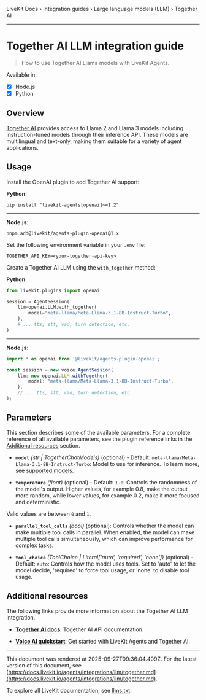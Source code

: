 LiveKit Docs › Integration guides › Large language models (LLM) › Together AI

---

# Together AI LLM integration guide

> How to use Together AI Llama models with LiveKit Agents.

Available in:
- [x] Node.js
- [x] Python

## Overview

[Together AI](https://www.together.ai/) provides access to Llama 2 and Llama 3 models including instruction-tuned models through their inference API. These models are multilingual and text-only, making them suitable for a variety of agent applications.

## Usage

Install the OpenAI plugin to add Together AI support:

**Python**:

```shell
pip install "livekit-agents[openai]~=1.2"

```

---

**Node.js**:

```shell
pnpm add@livekit/agents-plugin-openai@1.x

```

Set the following environment variable in your `.env` file:

```shell
TOGETHER_API_KEY=<your-together-api-key>

```

Create a Together AI LLM using the `with_together` method:

**Python**:

```python
from livekit.plugins import openai

session = AgentSession(
    llm=openai.LLM.with_together(
        model="meta-llama/Meta-Llama-3.1-8B-Instruct-Turbo",
    ),
    # ... tts, stt, vad, turn_detection, etc.
)

```

---

**Node.js**:

```typescript
import * as openai from '@livekit/agents-plugin-openai';

const session = new voice.AgentSession(
    llm: new openai.LLM.withTogether(
        model: "meta-llama/Meta-Llama-3.1-8B-Instruct-Turbo",
    ),
    // ... tts, stt, vad, turn_detection, etc.
);

```

## Parameters

This section describes some of the available parameters. For a complete reference of all available parameters, see the plugin reference links in the [Additional resources](#additional-resources) section.

- **`model`** _(str | TogetherChatModels)_ (optional) - Default: `meta-llama/Meta-Llama-3.1-8B-Instruct-Turbo`: Model to use for inference. To learn more, see [supported models](https://docs.together.ai/docs/inference-models).

- **`temperature`** _(float)_ (optional) - Default: `1.0`: Controls the randomness of the model's output. Higher values, for example 0.8, make the output more random, while lower values, for example 0.2, make it more focused and deterministic.

Valid values are between `0` and `1`.

- **`parallel_tool_calls`** _(bool)_ (optional): Controls whether the model can make multiple tool calls in parallel. When enabled, the model can make multiple tool calls simultaneously, which can improve performance for complex tasks.

- **`tool_choice`** _(ToolChoice | Literal['auto', 'required', 'none'])_ (optional) - Default: `auto`: Controls how the model uses tools. Set to 'auto' to let the model decide, 'required' to force tool usage, or 'none' to disable tool usage.

## Additional resources

The following links provide more information about the Together AI LLM integration.

- **[Together AI docs](https://docs.together.ai/docs/overview)**: Together AI API documentation.

- **[Voice AI quickstart](https://docs.livekit.io/agents/start/voice-ai.md)**: Get started with LiveKit Agents and Together AI.

---

This document was rendered at 2025-09-27T09:36:04.409Z.
For the latest version of this document, see [https://docs.livekit.io/agents/integrations/llm/together.md](https://docs.livekit.io/agents/integrations/llm/together.md).

To explore all LiveKit documentation, see [llms.txt](https://docs.livekit.io/llms.txt).